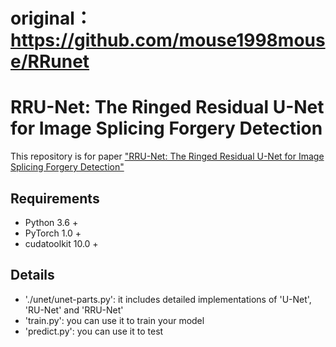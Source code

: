 # original：https://github.com/mouse1998mouse/RRunet
# RRU-Net: The Ringed Residual U-Net for Image Splicing Forgery Detection
This repository is for paper ["RRU-Net: The Ringed Residual U-Net for Image Splicing Forgery Detection"](http://openaccess.thecvf.com/content_CVPRW_2019/html/CV-COPS/Bi_RRU-Net_The_Ringed_Residual_U-Net_for_Image_Splicing_Forgery_Detection_CVPRW_2019_paper.html)


## Requirements
- Python 3.6 +
- PyTorch 1.0 +
- cudatoolkit 10.0 +

## Details
 - './unet/unet-parts.py': it includes detailed implementations of 'U-Net', 'RU-Net' and 'RRU-Net'
 - 'train.py': you can use it to train your model
 - 'predict.py': you can use it to test
 
